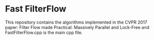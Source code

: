 # Fast FilterFlow
This repository contains the algorithms implemented in the CVPR 2017 paper: Filter Flow made Practical: Massively Parallel and Lock-Free and FastFilterFlow.cpp is the main cpp file. 

